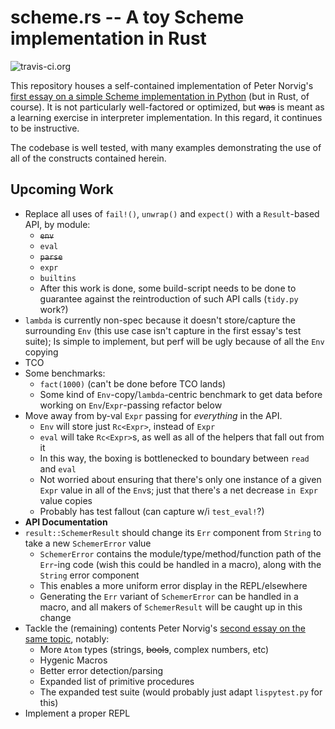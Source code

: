 # scheme.rs -- A toy Scheme implementation in Rust

![travis-ci.org](https://travis-ci.org/olsonjeffery/schemers.svg?branch=master)

This repository houses a self-contained implementation of Peter Norvig's [first essay on a simple Scheme implementation in Python][Norvig1] (but in Rust, of course). It is not particularly well-factored or optimized, but <s>was</s> is meant as a learning exercise in interpreter implementation. In this regard, it continues to be instructive.

The codebase is well tested, with many examples demonstrating the use of all of the constructs contained herein.

## Upcoming Work

* Replace all uses of `fail!()`, `unwrap()` and `expect()` with a `Result`-based API, by module:
  * <s>`env`</s>
  * `eval`
  * <s>`parse`</s>
  * `expr`
  * `builtins`
  * After this work is done, some build-script needs to be done to guarantee against the reintroduction of such API calls (`tidy.py` work?)
* `lambda` is currently non-spec because it doesn't store/capture the surrounding `Env` (this use case isn't capture in the first essay's test suite); Is simple to implement, but perf will be ugly because of all the `Env` copying
* TCO
* Some benchmarks:
  * `fact(1000)` (can't be done before TCO lands)
  * Some kind of `Env`-copy/`lambda`-centric benchmark to get data before working on `Env`/`Expr`-passing refactor below
* Move away from by-val `Expr` passing for *everything* in the API.
  * `Env` will store just `Rc<Expr>`, instead of `Expr`
  * `eval` will take `Rc<Expr>`s, as well as all of the helpers that fall out from it
  * In this way, the boxing is bottlenecked to boundary between `read` and `eval`
  * Not worried about ensuring that there's only one instance of a given `Expr` value in all of the `Env`s; just that there's a net decrease `in Expr` value copies
  * Probably has test fallout (can capture w/i `test_eval!`?)
* __API Documentation__
* `result::SchemerResult` should change its `Err` component from `String` to take a new `SchemerError` value
  * `SchemerError` contains the module/type/method/function path of the `Err`-ing code (wish this could be handled in a macro), along with the `String` error component
  * This enables a more uniform error display in the REPL/elsewhere
  * Generating the `Err` variant of `SchemerError` can be handled in a macro, and all makers of `SchemerResult` will be caught up in this change
* Tackle the (remaining) contents Peter Norvig's [second essay on the same topic][Norvig2], notably:
  * More `Atom` types (strings, <s>bools</s>, complex numbers, etc)
  * Hygenic Macros
  * Better error detection/parsing
  * Expanded list of primitive procedures
  * The expanded test suite (would probably just adapt `lispytest.py` for this)
* Implement a proper REPL

[Norvig1]: http://norvig.com/lispy.html "(How to Write a (Lisp) Interpreter (in Python))"
[Norvig2]: http://norvig.com/lispy2.html "(An ((Even Better) Lisp) Interpreter (in Python))"

